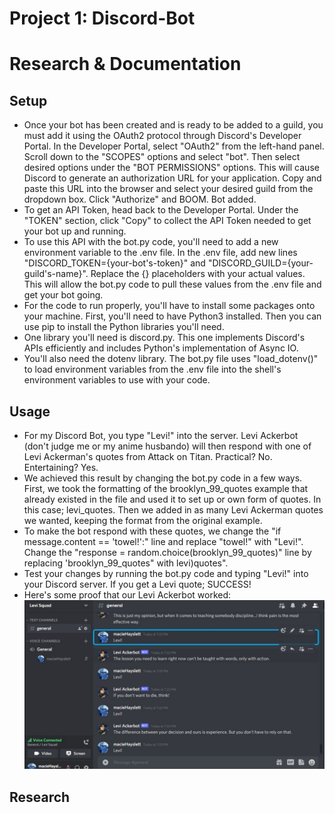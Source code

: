# Project 1: Discord-Bot  
  
# Research & Documentation  
  
## Setup  
  
- Once your bot has been created and is ready to be added to a guild, 
you must add it using the OAuth2 protocol through Discord's Developer Portal. 
In the Developer Portal, select "OAuth2" from the left-hand panel. Scroll down 
to the "SCOPES" options and select "bot". Then select desired options under 
the "BOT PERMISSIONS" options. This will cause Discord to generate an authorization URL for your application. Copy and paste this URL into the browser and select your desired guild from the dropdown box. Click "Authorize" and BOOM. Bot added.  
- To get an API Token, head back to the Developer Portal. Under the "TOKEN" section, click "Copy" to collect the API Token needed to get your bot up and running.  
- To use this API with the bot.py code, you'll need to add a new environment variable to the .env file. In the .env file, add new lines "DISCORD_TOKEN={your-bot's-token}" and "DISCORD_GUILD={your-guild's-name}". Replace the {} placeholders with your actual values. This will allow the bot.py code to pull these values from the .env file and get your bot going.  
- For the code to run properly, you'll have to install some packages onto your machine. First, you'll need to have Python3 installed. Then you can use pip to install the Python libraries you'll need.  
- One library you'll need is discord.py. This one implements Discord's APIs efficiently and includes Python's implementation of Async IO.  
- You'll also need the dotenv library. The bot.py file uses "load_dotenv()" to load environment variables from the .env file into the shell's environment variables to use with your code.  
  
  
## Usage  
  
- For my Discord Bot, you type "Levi!" into the server. Levi Ackerbot (don't judge me or my anime husbando) will then respond with one of Levi Ackerman's quotes from Attack on Titan. Practical? No. Entertaining? Yes.  
- We achieved this result by changing the bot.py code in a few ways. First, we took the formatting of the brooklyn_99_quotes example that already existed in the file and used it to set up or own form of quotes. In this case; levi_quotes. Then we added in as many Levi Ackerman quotes we wanted, keeping the format from the original example.  
- To make the bot respond with these quotes, we change the "if message.content == 'towel!':" line and replace "towel!" with "Levi!". Change the "response = random.choice(brooklyn_99_quotes)" line by replacing 'brooklyn_99_quotes" with levi)quotes".  
- Test your changes by running the bot.py code and typing "Levi!" into your Discord server. If you get a Levi quote; SUCCESS!  
- Here's some proof that our Levi Ackerbot worked:  
![Levi Ackerbot in action](https://github.com/WSU-kduncan/ceg3120-mhayslett16/blob/main/Discord-Bot/bot-proof.JPG)    
  
## Research   
